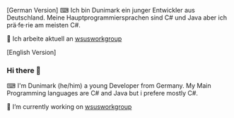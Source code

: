 [German Version]
⌨ Ich bin Dunimark ein junger Entwickler aus Deutschland. Meine Hauptprogrammiersprachen sind C# und Java aber ich prä·fe·rie am meisten C#.

🔭 Ich arbeite aktuell an [wsusworkgroup](https://github.com/dunimark/wsusworkgroup)


[English Version]
### Hi there 👋

⌨ I'm Dunimark (he/him) a young Developer from Germany. My Main Programming languages are C# and Java but i prefere mostly C#.

🔭 I’m currently working on [wsusworkgroup](https://github.com/dunimark/wsusworkgroup)

<!--
**Dunimark/Dunimark** is a ✨ _special_ ✨ repository because its `README.md` (this file) appears on your GitHub profile.

Here are some ideas to get you started:

- 🔭 I’m currently working on ...
- 🌱 I’m currently learning ...
- 👯 I’m looking to collaborate on ...
- 🤔 I’m looking for help with ...
- 💬 Ask me about ...
- 📫 How to reach me: ...
- 😄 Pronouns: ...
- ⚡ Fun fact: ...
-->
